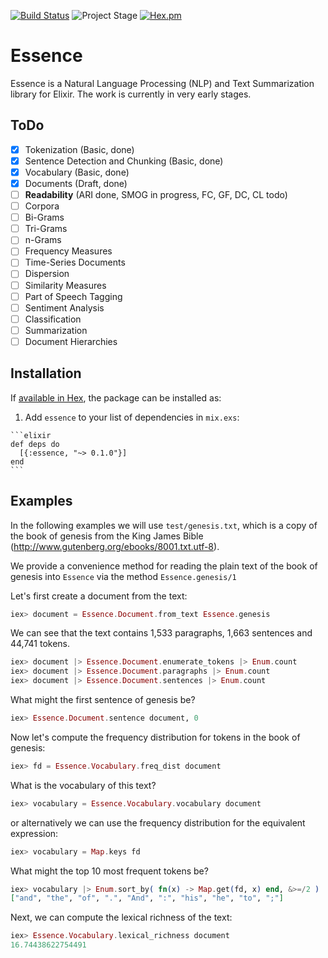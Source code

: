 [![Build Status](https://semaphoreci.com/api/v1/nicbet/essence/branches/master/shields_badge.svg)](https://semaphoreci.com/nicbet/essence)
![Project Stage](https://img.shields.io/badge/stage-pre--alpha-red.svg)
[![Hex.pm](https://img.shields.io/hexpm/v/essence.svg?maxAge=2592000)](https://hex.pm/packages/essence)

# Essence

Essence is a Natural Language Processing (NLP) and Text Summarization library for Elixir. The work is currently in very early stages.

## ToDo

- [x] Tokenization (Basic, done)
- [x] Sentence Detection and Chunking (Basic, done)
- [x] Vocabulary (Basic, done)
- [x] Documents (Draft, done)
- [ ] **Readability** (ARI done, SMOG in progress, FC, GF, DC, CL todo)
- [ ] Corpora
- [ ] Bi-Grams
- [ ] Tri-Grams
- [ ] n-Grams
- [ ] Frequency Measures
- [ ] Time-Series Documents
- [ ] Dispersion
- [ ] Similarity Measures
- [ ] Part of Speech Tagging
- [ ] Sentiment Analysis
- [ ] Classification
- [ ] Summarization
- [ ] Document Hierarchies

## Installation

If [available in Hex](https://hex.pm/docs/publish), the package can be installed as:

  1. Add `essence` to your list of dependencies in `mix.exs`:

    ```elixir
    def deps do
      [{:essence, "~> 0.1.0"}]
    end
    ```


## Examples

In the following examples we will use `test/genesis.txt`, which is a copy of
the book of genesis from the King James Bible
(http://www.gutenberg.org/ebooks/8001.txt.utf-8).

We provide a convenience method for reading the plain text of the book of
genesis into `Essence` via the method `Essence.genesis/1`

Let's first create a document from the text:

  ```elixir
  iex> document = Essence.Document.from_text Essence.genesis
  ```

We can see that the text contains 1,533 paragraphs, 1,663 sentences and 44,741 tokens.
  ```elixir
  iex> document |> Essence.Document.enumerate_tokens |> Enum.count
  iex> document |> Essence.Document.paragraphs |> Enum.count
  iex> document |> Essence.Document.sentences |> Enum.count
  ```

What might the first sentence of genesis be?
  ```elixir
  iex> Essence.Document.sentence document, 0
  ```

Now let's compute the frequency distribution for tokens in the book of genesis:
  ```elixir
  iex> fd = Essence.Vocabulary.freq_dist document
  ```

What is the vocabulary of this text?
  ```elixir
  iex> vocabulary = Essence.Vocabulary.vocabulary document
  ```
  or alternatively we can use the frequency distribution for the equivalent expression:
  ```elixir
  iex> vocabulary = Map.keys fd
  ```

What might the top 10 most frequent tokens be?
  ```elixir
  iex> vocabulary |> Enum.sort_by( fn(x) -> Map.get(fd, x) end, &>=/2 ) |> Enum.slice(1, 10)
  ["and", "the", "of", ".", "And", ":", "his", "he", "to", ";"]
  ```

Next, we can compute the lexical richness of the text:
  ```elixir
  iex> Essence.Vocabulary.lexical_richness document
  16.74438622754491
  ```
